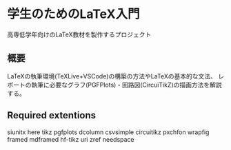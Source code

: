 # 学生のためのLaTeX入門
高専低学年向けのLaTeX教材を製作するプロジェクト

## 概要
LaTeXの執筆環境(TeXLive+VSCode)の構築の方法やLaTeXの基本的な文法、
レポートの執筆に必要なグラフ(PGFPlots)・回路図(CircuiTikZ)の描画方法を解説する。

## Required extentions
siunitx here tikz pgfplots dcolumn csvsimple circuitikz pxchfon wrapfig framed mdframed hf-tikz uri zref needspace 